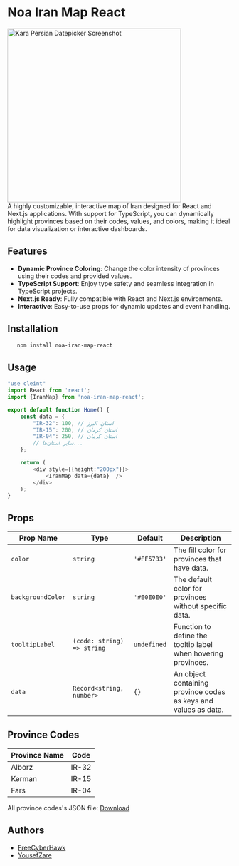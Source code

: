 # Noa Iran Map React

<div style="flex: 1">
<img src="https://freecyberhawk.github.io/noa_iran_map_react/assets/demo_screen.png" alt="Kara Persian Datepicker Screenshot" width="390" height="390">
</div>
A highly customizable, interactive map of Iran designed for React and Next.js applications. With support for TypeScript,
you can dynamically highlight provinces based on their codes, values, and colors, making it ideal for data visualization
or interactive dashboards.

## Features

- **Dynamic Province Coloring**: Change the color intensity of provinces using their codes and provided values.
- **TypeScript Support**: Enjoy type safety and seamless integration in TypeScript projects.
- **Next.js Ready**: Fully compatible with React and Next.js environments.
- **Interactive**: Easy-to-use props for dynamic updates and event handling.


## Installation

```bash
   npm install noa-iran-map-react
```


## Usage

```typescript
"use cleint"
import React from 'react';
import {IranMap} from 'noa-iran-map-react';

export default function Home() {
    const data = {
        "IR-32": 100, // استان البرز
        "IR-15": 200, // استان کرمان
        "IR-04": 250, // استان کرمان
        // سایر استان‌ها...
    };

    return (
        <div style={{height:"200px"}}>
            <IranMap data={data}  />
        </div>
    );
}
```

## Props

| Prop Name         | Type                       | Default     | Description                                                     |
|-------------------|----------------------------|-------------|-----------------------------------------------------------------|
| `color`           | `string`                   | `'#FF5733'` | The fill color for provinces that have data.                    |
| `backgroundColor` | `string`                   | `'#E0E0E0'` | The default color for provinces without specific data.          |
| `tooltipLabel`    | `(code: string) => string` | `undefined` | Function to define the tooltip label when hovering provinces.   |
| `data`            | `Record<string, number>`   | `{}`        | An object containing province codes as keys and values as data. |



## Province Codes

| Province Name | Code  |
|---------------|-------|
| Alborz        | IR-32 |
| Kerman        | IR-15 |
| Fars          | IR-04 |

All province codes's JSON
file: [Download](https://freecyberhawk.github.io/noa_iran_map_react/assets/iran_provinces.json)


## Authors

- [FreeCyberHawk](https://github.com/freecyberhawk)
- [YousefZare](https://github.com/YousefZare2000)

